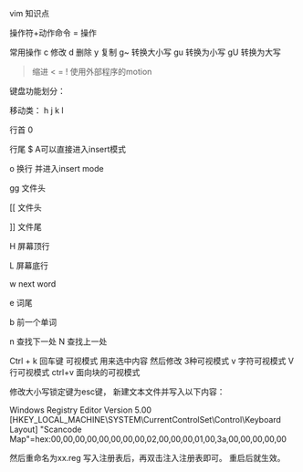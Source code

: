 
vim 知识点

操作符+动作命令 = 操作

常用操作
c 修改
d 删除
y 复制
g~ 转换大小写
gu  转换为小写
gU 转换为大写
> 缩进
< 
=
! 使用外部程序的motion


键盘功能划分：

移动类： h j k l 

行首 0

行尾 $  A可以直接进入insert模式 

o 换行 并进入insert mode

gg 文件头

[[ 文件头

]] 文件尾

H 屏幕顶行

L 屏幕底行

w next word

e 词尾

b 前一个单词 

n 查找下一处 N 查找上一处



<C-k>  Ctrl + k 
<CR> 回车键
 可视模式 用来选中内容 然后修改 
 3种可视模式 v 字符可视模式
 V 行可视模式
 ctrl+v 面向块的可视模式


修改大小写锁定键为esc键，
新建文本文件并写入以下内容：

Windows Registry Editor Version 5.00
[HKEY_LOCAL_MACHINE\SYSTEM\CurrentControlSet\Control\Keyboard Layout]
"Scancode Map"=hex:00,00,00,00,00,00,00,00,02,00,00,00,01,00,3a,00,00,00,00,00

然后重命名为xx.reg 写入注册表后，再双击注入注册表即可。
重启后就生效。
